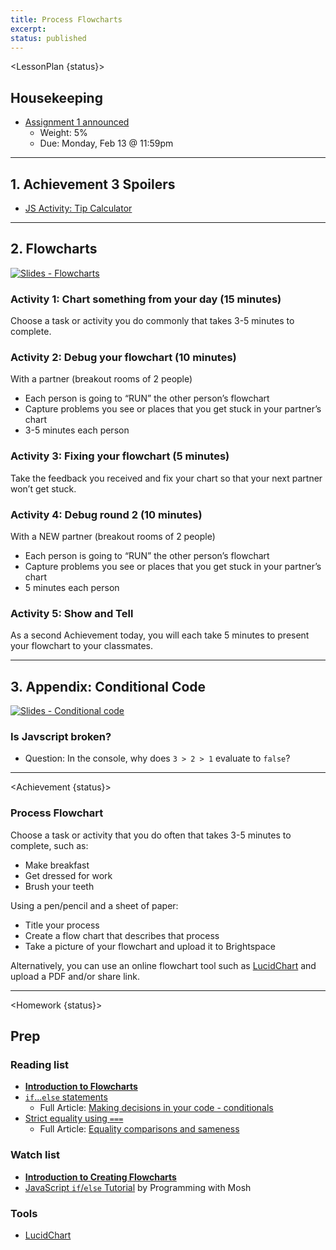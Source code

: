 ```yaml
---
title: Process Flowcharts
excerpt: 
status: published
---
```

<script>
	import Homework from "$lib/components/Homework.svelte";
	import LessonPlan from "$lib/components/LessonPlan.svelte";
	import LabTime from "$lib/components/LabTime.svelte";
	import Achievement from "$lib/components/Achievement.svelte";
</script>

<LessonPlan {status}>

## Housekeeping
- [Assignment 1 announced](/courses/cpnt-262/assessments/assignment-2)
    - Weight: 5%
    - Due: Monday, Feb 13 @ 11:59pm

---

## 1. Achievement 3 Spoilers
- [JS Activity: Tip Calculator](https://gist.github.com/acidtone/5c13ec3ff2ea53b7f75ae3692ca944d1)

---

## 2. Flowcharts
[![Slides - Flowcharts](/images/slides/js-flowcharts.png)](https://sait-wbdv.github.io/slides/w23/cpnt-262/js-flowcharts.html)

### Activity 1: Chart something from your day (15 minutes)
Choose a task or activity you do commonly that takes 3-5 minutes to complete.

### Activity 2: Debug your flowchart (10 minutes)
With a partner (breakout rooms of 2 people)
- Each person is going to “RUN” the other person’s flowchart
- Capture problems you see or places that you get stuck in your partner’s chart
- 3-5 minutes each person

### Activity 3: Fixing your flowchart (5 minutes)
Take the feedback you received and fix your chart so that your next partner won’t get stuck.

### Activity 4: Debug round 2 (10 minutes)
With a NEW partner (breakout rooms of 2 people)
- Each person is going to “RUN” the other person’s flowchart
- Capture problems you see or places that you get stuck in your partner’s chart
- 5 minutes each person

### Activity 5: Show and Tell
As a second Achievement today, you will each take 5 minutes to present your flowchart to your classmates.

---

## 3. Appendix: Conditional Code
[![Slides - Conditional code](/images/slides/js-conditional-code.png)](https://sait-wbdv.github.io/slides/w23/cpnt-262/js-conditional-code.html)

### Is Javscript broken?
- Question: In the console, why does `3 > 2 > 1` evaluate to `false`?

</LessonPlan>

---

<Achievement {status}>

### Process Flowchart
Choose a task or activity that you do often that takes 3-5 minutes to complete, such as:
- Make breakfast
- Get dressed for work
- Brush your teeth

Using a pen/pencil and a sheet of paper:
- Title your process
- Create a flow chart that describes that process
- Take a picture of your flowchart and upload it to Brightspace

Alternatively, you can use an online flowchart tool such as [LucidChart](https://www.lucidchart.com) and upload a PDF and/or share link.

</Achievement>

---

<Homework {status}>

## Prep
### Reading list
- **[Introduction to Flowcharts](https://www.mindtools.com/augmkip/flow-charts)**
- [`if`...`else` statements](https://developer.mozilla.org/en-US/docs/Learn/JavaScript/Building_blocks/conditionals#if...else_statements)
    - Full Article: [Making decisions in your code - conditionals](https://developer.mozilla.org/en-US/docs/Learn/JavaScript/Building_blocks/conditionals)
- [Strict equality using `===`](https://developer.mozilla.org/en-US/docs/Web/JavaScript/Equality_comparisons_and_sameness#strict_equality_using)
    - Full Article: [Equality comparisons and sameness](https://developer.mozilla.org/en-US/docs/Web/JavaScript/Equality_comparisons_and_sameness)

### Watch list
- **[Introduction to Creating Flowcharts](https://www.youtube.com/watch?v=SWRDqTx8d4k)**
- [JavaScript `if`/`else` Tutorial](https://www.youtube.com/watch?v=IsG4Xd6LlsM) by Programming with Mosh

### Tools
- [LucidChart](https://www.lucidchart.com/pages/)

</Homework>